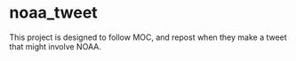 # noaa_tweet

This project is designed to follow MOC, and repost when they make a tweet that might involve NOAA.
